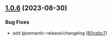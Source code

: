 ## [1.0.6](https://github.com/DaleSchool/gha-test/compare/v1.0.5...v1.0.6) (2023-08-30)


### Bug Fixes

* add @semantic-release/changelog ([80cebc7](https://github.com/DaleSchool/gha-test/commit/80cebc75f6a2328e0eba05f0518244433fb47cbf))
